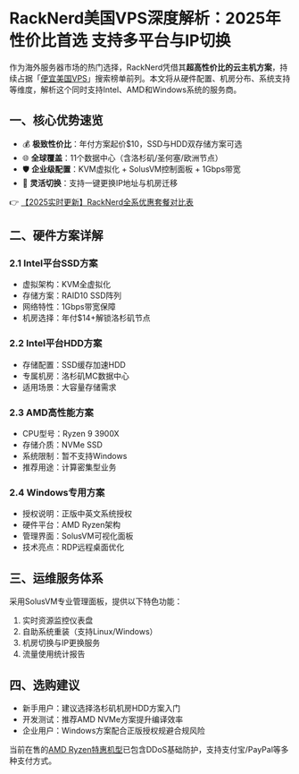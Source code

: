 # RackNerd美国VPS深度解析：2025年性价比首选 支持多平台与IP切换

作为海外服务器市场的热门选择，RackNerd凭借其**超高性价比的云主机方案**，持续占据「[便宜美国VPS](https://bit.ly/Rack_Nerd)」搜索榜单前列。本文将从硬件配置、机房分布、系统支持等维度，解析这个同时支持Intel、AMD和Windows系统的服务商。

## 一、核心优势速览
- 💰 **极致性价比**：年付方案起价$10，SSD与HDD双存储方案可选
- 🌐 **全球覆盖**：11个数据中心（含洛杉矶/圣何塞/欧洲节点）
- 🛡️ **企业级配置**：KVM虚拟化 + SolusVM控制面板 + 1Gbps带宽
- 🔄 **灵活切换**：支持一键更换IP地址与机房迁移

👉 [【2025实时更新】RackNerd全系优惠套餐对比表](https://bit.ly/Rack_Nerd)

## 二、硬件方案详解
### 2.1 Intel平台SSD方案
- 虚拟架构：KVM全虚拟化
- 存储方案：RAID10 SSD阵列
- 网络特性：1Gbps带宽保障
- 机房选择：年付$14+解锁洛杉矶节点

### 2.2 Intel平台HDD方案
- 存储配置：SSD缓存加速HDD
- 专属机房：洛杉矶MC数据中心
- 适用场景：大容量存储需求

### 2.3 AMD高性能方案
- CPU型号：Ryzen 9 3900X
- 存储介质：NVMe SSD
- 系统限制：暂不支持Windows
- 推荐用途：计算密集型业务

### 2.4 Windows专用方案
- 授权说明：正版中英文系统授权
- 硬件平台：AMD Ryzen架构
- 管理界面：SolusVM可视化面板
- 技术亮点：RDP远程桌面优化

## 三、运维服务体系
采用SolusVM专业管理面板，提供以下特色功能：
1. 实时资源监控仪表盘
2. 自助系统重装（支持Linux/Windows）
3. 机房切换与IP更换服务
4. 流量使用统计报告

## 四、选购建议
- 新手用户：建议选择洛杉矶机房HDD方案入门
- 开发测试：推荐AMD NVMe方案提升编译效率
- 企业用户：Windows方案配合正版授权规避合规风险

当前在售的[AMD Ryzen特惠机型](https://bit.ly/Rack_Nerd)已包含DDoS基础防护，支持支付宝/PayPal等多种支付方式。